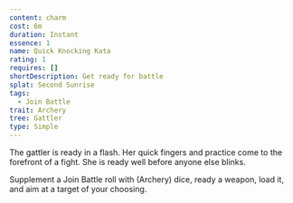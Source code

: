 ```yaml
---
content: charm
cost: 6m
duration: Instant
essence: 1
name: Quick Knocking Kata
rating: 1
requires: []
shortDescription: Get ready for battle
splat: Second Sunrise
tags:
  - Join Battle
trait: Archery
tree: Gattler
type: Simple
---
```


The gattler is ready in a flash. Her quick fingers and practice come to the forefront of a fight. She is ready well before anyone else blinks.

Supplement a Join Battle roll with (Archery) dice, ready a weapon, load it, and aim at a target of your choosing.
